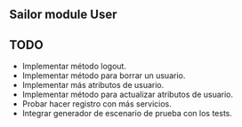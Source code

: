 ## Sailor module User

## TODO

* Implementar método logout.
* Implementar método para borrar un usuario.
* Implementar más atributos de usuario.
* Implementar método para actualizar atributos de usuario.
* Probar hacer registro con más servicios.
* Integrar generador de escenario de prueba con los tests.

